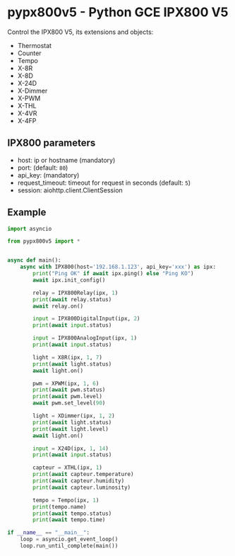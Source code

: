 # pypx800v5 - Python GCE IPX800 V5

Control the IPX800 V5, its extensions and objects:

- Thermostat
- Counter
- Tempo
- X-8R
- X-8D
- X-24D
- X-Dimmer
- X-PWM
- X-THL
- X-4VR
- X-4FP

## IPX800 parameters

- host: ip or hostname (mandatory)
- port: (default: `80`)
- api_key: (mandatory)
- request_timeout: timeout for request in seconds (default: `5`)
- session: aiohttp.client.ClientSession

## Example

```python
import asyncio

from pypx800v5 import *


async def main():
    async with IPX800(host='192.168.1.123', api_key='xxx') as ipx:
        print("Ping OK" if await ipx.ping() else "Ping KO")
        await ipx.init_config()

        relay = IPX800Relay(ipx, 1)
        print(await relay.status)
        await relay.on()

        input = IPX800DigitalInput(ipx, 2)
        print(await input.status)

        input = IPX800AnalogInput(ipx, 1)
        print(await input.status)

        light = X8R(ipx, 1, 7)
        print(await light.status)
        await light.on()

        pwm = XPWM(ipx, 1, 6)
        print(await pwm.status)
        print(await pwm.level)
        await pwm.set_level(90)

        light = XDimmer(ipx, 1, 2)
        print(await light.status)
        print(await light.level)
        await light.on()

        input = X24D(ipx, 1, 14)
        print(await input.status)

        capteur = XTHL(ipx, 1)
        print(await capteur.temperature)
        print(await capteur.humidity)
        print(await capteur.luminosity)

        tempo = Tempo(ipx, 1)
        print(tempo.name)
        print(await tempo.status)
        print(await tempo.time)

if __name__ == "__main__":
    loop = asyncio.get_event_loop()
    loop.run_until_complete(main())

```
